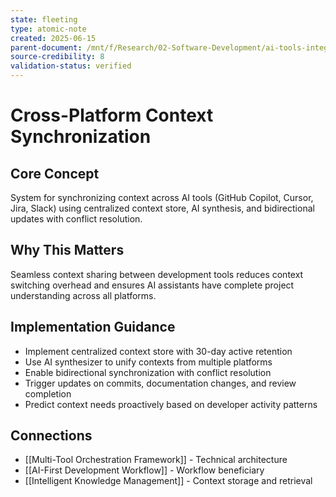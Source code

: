 ```yaml
---
state: fleeting
type: atomic-note
created: 2025-06-15
parent-document: /mnt/f/Research/02-Software-Development/ai-tools-integration/02-Workflow-Integration-Patterns.md
source-credibility: 8
validation-status: verified
---
```


# Cross-Platform Context Synchronization

## Core Concept
System for synchronizing context across AI tools (GitHub Copilot, Cursor, Jira, Slack) using centralized context store, AI synthesis, and bidirectional updates with conflict resolution.

## Why This Matters
Seamless context sharing between development tools reduces context switching overhead and ensures AI assistants have complete project understanding across all platforms.

## Implementation Guidance
- Implement centralized context store with 30-day active retention
- Use AI synthesizer to unify contexts from multiple platforms
- Enable bidirectional synchronization with conflict resolution
- Trigger updates on commits, documentation changes, and review completion
- Predict context needs proactively based on developer activity patterns

## Connections
- [[Multi-Tool Orchestration Framework]] - Technical architecture
- [[AI-First Development Workflow]] - Workflow beneficiary
- [[Intelligent Knowledge Management]] - Context storage and retrieval